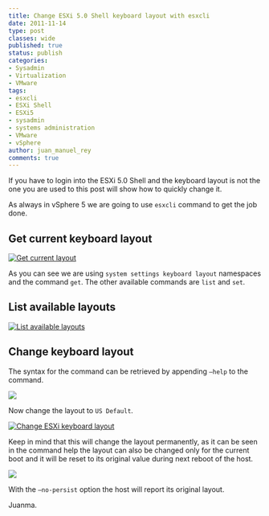 ```yaml
---
title: Change ESXi 5.0 Shell keyboard layout with esxcli
date: 2011-11-14
type: post
classes: wide
published: true
status: publish
categories:
- Sysadmin
- Virtualization
- VMware
tags:
- esxcli
- ESXi Shell
- ESXi5
- sysadmin
- systems administration
- VMware
- vSphere
author: juan_manuel_rey
comments: true
---
```


If you have to login into the ESXi 5.0 Shell and the keyboard layout is not the one you are used to this post will show how to quickly change it.

As always in vSphere 5 we are going to use `esxcli` command to get the job done.

## Get current keyboard layout

[![](/assets/images/esxi_key_layout.png "Get current layout")]({{site.url}}/assets/images/esxi_key_layout.png)

As you can see we are using `system settings keyboard layout` namespaces and the command `get`. The other available commands are `list` and `set`.

## List available layouts

[![](/assets/images/esx_avail_layouts.png "List available layouts")]({{site.url}}/assets/images/esx_avail_layouts.png)

## Change keyboard layout

The syntax for the command can be retrieved by appending `–help` to the command.

[![](/assets/images/esxicli_key_help.png)]({{site.url}}/assets/images/esxicli_key_help.png)

Now change the layout to `US Default`.

[![](/assets/images/esxcli_change_key_layout.png "Change ESXi keyboard layout")]({{site.url}}/assets/images/esxcli_change_key_layout.png)

Keep in mind that this will change the layout permanently, as it can be seen in the command help the layout can also be changed only for the current boot and it will be reset to its original value during next reboot of the host.

[![](/assets/images/change_esxi_key_layout_nopersist.png)]({{site.url}}/assets/images/change_esxi_key_layout_nopersist.png)

With the `—no-persist` option the host will report its original layout.

Juanma.
